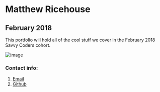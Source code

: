 # **Matthew Ricehouse**
## **February 2018**

This portfolio will hold all of the cool stuff we cover in the February 2018 Savvy Coders cohort.

![image](http://assets.nydailynews.com/polopoly_fs/1.2878296.1479442198!/img/httpImage/image.jpg_gen/derivatives/article_750/rock18f-2-web.jpg)

### **Contact info:**
1. [Email](bjjmatt@yahoo.com)
2. [Github](github.com/Bjjmatt)
